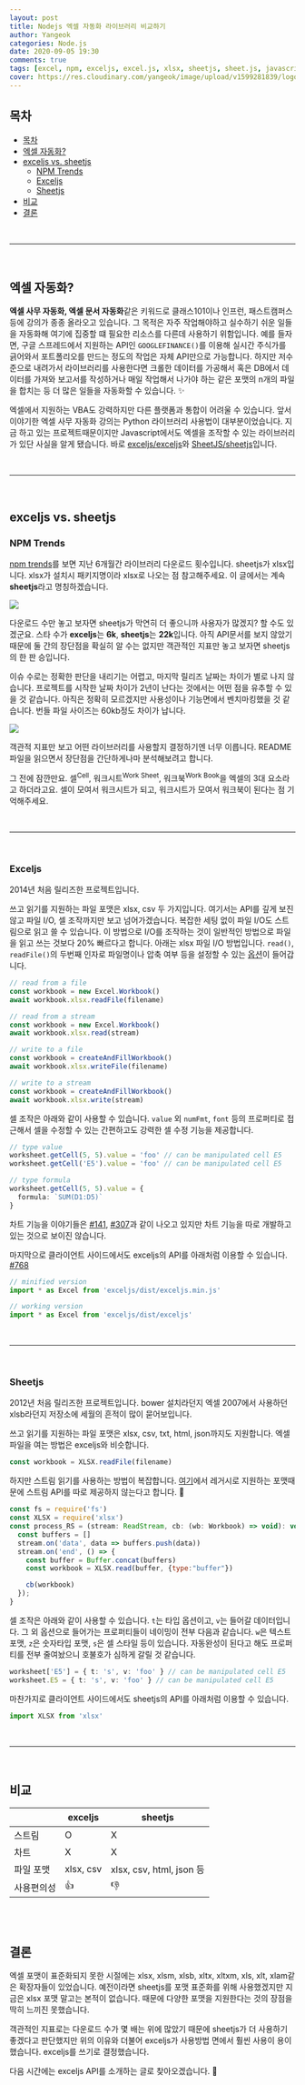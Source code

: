 ```yaml
---
layout: post
title: Nodejs 엑셀 자동화 라이브러리 비교하기
author: Yangeok
categories: Node.js
date: 2020-09-05 19:30
comments: true
tags: [excel, npm, exceljs, excel.js, xlsx, sheetjs, sheet.js, javascript, typescript]
cover: https://res.cloudinary.com/yangeok/image/upload/v1599281839/logo/posts/excel.jpg
---
```


## 목차
- [목차](#목차)
- [엑셀 자동화?](#엑셀-자동화)
- [exceljs vs. sheetjs](#exceljs-vs-sheetjs)
  - [NPM Trends](#npm-trends)
  - [Exceljs](#exceljs)
  - [Sheetjs](#sheetjs)
- [비교](#비교)
- [결론](#결론)

<br>

---

<br>

## 엑셀 자동화?
**엑셀 사무 자동화, 엑셀 문서 자동화**같은 키워드로 클래스101이나 인프런, 패스트캠퍼스 등에 강의가 종종 올라오고 있습니다. 그 목적은 자주 작업해야하고 실수하기 쉬운 일들을 자동화해 여기에 집중할 떄 필요한 리소스를 다른데 사용하기 위함입니다. 예를 들자면, 구글 스프레드에서 지원하는 API인 `GOOGLEFINANCE()`를 이용해 실시간 주식가를 긁어와서 포트폴리오를 만드는 정도의 작업은 자체 API만으로 가능합니다. 하지만 저수준으로 내려가서 라이브러리를 사용한다면 크롤한 데이터를 가공해서 혹은 DB에서 데이터를 가져와 보고서를 작성하거나 매일 작업해서 나가야 하는 같은 포맷의 n개의 파일을 합치는 등 더 많은 일들을 자동화할 수 있습니다. ✨

엑셀에서 지원하는 VBA도 강력하지만 다른 플랫폼과 통합이 어려울 수 있습니다. 앞서 이야기한 엑셀 사무 자동화 강의는 Python 라이브러리 사용법이 대부분이었습니다. 지금 하고 있는 프로젝트때문이지만 Javascript에서도 엑셀을 조작할 수 있는 라이브러리가 있단 사실을 알게 됐습니다. 바로 [exceljs/exceljs](https://github.com/exceljs/exceljs)와 [SheetJS/sheetjs](https://github.com/SheetJS/sheetjs)입니다. 

<br>

---

<br>

## exceljs vs. sheetjs

### NPM Trends
[npm trends](https://www.npmtrends.com/exceljs-vs-xlsx)를 보면 지난 6개월간 라이브러리 다운로드 횟수입니다. sheetjs가 xlsx입니다. xlsx가 설치시 패키지명이라 xlsx로 나오는 점 참고해주세요. 이 글에서는 계속 **sheetjs**라고 명칭하겠습니다.

![](https://res.cloudinary.com/yangeok/image/upload/v1599290331/exceljs/01.jpg)

다운로드 수만 놓고 보자면 sheetjs가 막연히 더 좋으니까 사용자가 많겠지? 할 수도 있겠군요. 스타 수가 **exceljs**는 **6k**, **sheetjs**는 **22k**입니다. 아직 API문서를 보지 않았기때문에 둘 간의 장단점을 확실히 알 수는 없지만 객관적인 지표만 놓고 보자면 sheetjs의 한 판 승입니다.

이슈 수로는 정확한 판단을 내리기는 어렵고, 마지막 릴리즈 날짜는 차이가 별로 나지 않습니다. 프로젝트를 시작한 날짜 차이가 2년이 난다는 것에서는 어떤 점을 유추할 수 있을 것 같습니다. 아직은 정확히 모르겠지만 사용성이나 기능면에서 벤치마킹했을 것 같습니다. 번들 파일 사이즈는 60kb정도 차이가 납니다.

![](https://res.cloudinary.com/yangeok/image/upload/v1599290331/exceljs/02.jpg)

객관적 지표만 보고 어떤 라이브러리를 사용할지 결정하기엔 너무 이릅니다. README 파일을 읽으면서 장단점을 간단하게나마 분석해보려고 합니다.

그 전에 잠깐만요. 셀<sup>Cell</sup>, 워크시트<sup>Work Sheet</sup>, 워크북<sup>Work Book</sup>을 엑셀의 3대 요소라고 하더라고요. 셀이 모여서 워크시트가 되고, 워크시트가 모여서 워크북이 된다는 점 기억해주세요.

<br>

---

<br>

### Exceljs

2014년 처음 릴리즈한 프로젝트입니다. 

쓰고 읽기를 지원하는 파일 포맷은 xlsx, csv 두 가지입니다. 여기서는 API를 깊게 보진 않고 파일 I/O, 셀 조작까지만 보고 넘어가겠습니다. 복잡한 세팅 없이 파일 I/O도 스트림으로 읽고 쓸 수 있습니다. 이 방법으로 I/O를 조작하는 것이 일반적인 방법으로 파일을 읽고 쓰는 것보다 20% 빠르다고 합니다. 아래는 xlsx 파일 I/O 방법입니다. `read()`, `readFile()`의 두번째 인자로 파일명이나 압축 여부 등을 설정할 수 있는 [옵션](https://github.com/exceljs/exceljs/blob/master/README.md#streaming-xlsx-writercontents)이 들어갑니다.

```ts
// read from a file
const workbook = new Excel.Workbook()
await workbook.xlsx.readFile(filename)

// read from a stream
const workbook = new Excel.Workbook()
await workbook.xlsx.read(stream)

// write to a file
const workbook = createAndFillWorkbook()
await workbook.xlsx.writeFile(filename)

// write to a stream
const workbook = createAndFillWorkbook()
await workbook.xlsx.write(stream)
```

셀 조작은 아래와 같이 사용할 수 있습니다. `value` 외 `numFmt`, `font` 등의 프로퍼티로 접근해서 셀을 수정할 수 있는 간편하고도 강력한 셀 수정 기능을 제공합니다. 

```ts
// type value
worksheet.getCell(5, 5).value = 'foo' // can be manipulated cell E5
worksheet.getCell('E5').value = 'foo' // can be manipulated cell E5

// type formula
worksheet.getCell(5, 5).value = {
  formula: `SUM(D1:D5)`
}
```

차트 기능을 이야기들은 [#141](https://github.com/exceljs/exceljs/issues/141), [#307](https://github.com/exceljs/exceljs/issues/307)과 같이 나오고 있지만 차트 기능을 따로 개발하고 있는 것으로 보이진 않습니다.

마지막으로 클라이언트 사이드에서도 exceljs의 API를 아래처럼 이용할 수 있습니다. [#768](https://github.com/exceljs/exceljs/issues/768)

```ts
// minified version
import * as Excel from 'exceljs/dist/exceljs.min.js'

// working version
import * as Excel from 'exceljs/dist/exceljs'
```

<br>

---

<br>

### Sheetjs

2012년 처음 릴리즈한 프로젝트입니다. bower 설치라던지 엑셀 2007에서 사용하던 xlsb라던지 저장소에 세월의 흔적이 많이 묻어보입니다. 

쓰고 읽기를 지원하는 파일 포맷은 xlsx, csv, txt, html, json까지도 지원합니다. 엑셀 파일을 여는 방법은 exceljs와 비슷합니다.

```ts
const workbook = XLSX.readFile(filename)
```

하지만 스트림 읽기를 사용하는 방법이 복잡합니다. [여기](https://github.com/SheetJS/sheetjs#streaming-read)에서 레거시로 지원하는 포맷때문에 스트림 API를 따로 제공하지 않는다고 합니다. 🤔

  ```js
  const fs = require('fs')
  const XLSX = require('xlsx')
  const process_RS = (stream: ReadStream, cb: (wb: Workbook) => void): void => {
    const buffers = []
    stream.on('data', data => buffers.push(data))
    stream.on('end', () => {
      const buffer = Buffer.concat(buffers)
      const workbook = XLSX.read(buffer, {type:"buffer"})
  
      cb(workbook)
    });
  }
  ```

셀 조작은 아래와 같이 사용할 수 있습니다. `t`는 타입 옵션이고, `v`는 들어갈 데이터입니다. 그 외 옵션으로 들어가는 프로퍼티들이 네이밍이 전부 다음과 같습니다. `w`은 텍스트 포맷, `z`은 숫자타입 포맷, `s`은 셀 스타일 등이 있습니다. 자동완성이 된다고 해도 프로퍼티를 전부 줄여놨으니 호불호가 심하게 갈릴 것 같습니다. 

```ts
worksheet['E5'] = { t: 's', v: 'foo' } // can be manipulated cell E5
worksheet.E5 = { t: 's', v: 'foo' } // can be manipulated cell E5
```

마찬가지로 클라이언트 사이드에서도 sheetjs의 API를 아래처럼 이용할 수 있습니다. 

```ts
import XLSX from 'xlsx'
```

<br>

---

<br>

## 비교

ㅤ| exceljs   | sheetjs   |
---| --------- | --------- |
 스트림    | O         | X |
 차트      | X         | X |
 파일 포맷 | xlsx, csv | xlsx, csv, html, json 등 |
 사용편의성 | 👍 | 👎

<br>
<br>

## 결론

엑셀 포맷이 표준화되지 못한 시절에는 xlsx, xlsm, xlsb, xltx, xltxm, xls, xlt, xlam같은 확장자들이 있었습니다. 예전이라면 sheetjs를 포맷 표준화를 위해 사용했겠지만 지금은 xlsx 포맷 말고는 본적이 없습니다. 때문에 다양한 포맷을 지원한다는 것의 장점을 딱히 느끼진 못했습니다. 

객관적인 지표로는 다운로드 수가 몇 배는 위에 많았기 때문에 sheetjs가 더 사용하기 좋겠다고 판단했지만 위의 이유와 더불어 exceljs가 사용방법 면에서 훨씬 사용이 용이했습니다. exceljs를 쓰기로 결정했습니다. 

다음 시간에는 exceljs API를 소개하는 글로 찾아오겠습니다. 🚀